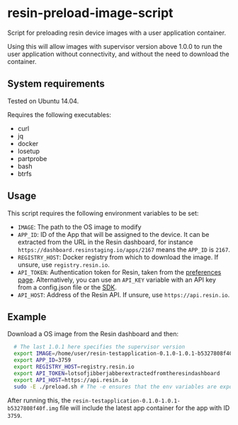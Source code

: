 # resin-preload-image-script

Script for preloading resin device images with a user application container.

Using this will allow images with supervisor version above 1.0.0 to run the user application without connectivity, and without the need to download the container.

## System requirements
Tested on Ubuntu 14.04.

Requires the following executables:
  * curl
  * jq
  * docker
  * losetup
  * partprobe
  * bash
  * btrfs

## Usage

This script requires the following environment variables to be set:
  * `IMAGE`: The path to the OS image to modify
  * `APP_ID`: ID of the App that will be assigned to the device. It can be extracted from the URL in the Resin dashboard, for instance `https://dashboard.resinstaging.io/apps/2167` means the `APP_ID` is `2167`.
  * `REGISTRY_HOST`: Docker registry from which to download the image. If unsure, use `registry.resin.io`.
  * `API_TOKEN`: Authentication token for Resin, taken from the [preferences page](https://dashboard.resinstaging.io/preferences?tab=details). Alternatively, you can use an `API_KEY` variable with an API key from a config.json file or the [SDK](https://github.com/resin-io/resin-sdk/blob/master/DOCUMENTATION.md#resin.models.application.getApiKey).
  * `API_HOST`: Address of the Resin API. If unsure, use `https://api.resin.io`.

## Example

Download a OS image from the Resin dashboard and then:

```bash
  # The last 1.0.1 here specifies the supervisor version
  export IMAGE=/home/user/resin-testapplication-0.1.0-1.0.1-b5327808f40f.img
  export APP_ID=3759
  export REGISTRY_HOST=registry.resin.io
  export API_TOKEN=lotsofjibberjabberextractedfromtheresindashboard
  export API_HOST=https://api.resin.io
  sudo -E ./preload.sh # The -e ensures that the env variables are exported through sudo
```
After running this, the `resin-testapplication-0.1.0-1.0.1-b5327808f40f.img` file will include the latest app container for the app with ID `3759`.
